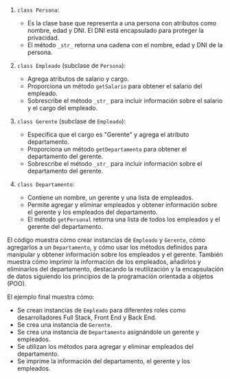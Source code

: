 1. `class Persona`:
   - Es la clase base que representa a una persona con atributos como nombre, edad y DNI. El DNI está encapsulado para proteger la privacidad.
   - El método `_str_` retorna una cadena con el nombre, edad y DNI de la persona.

2. `class Empleado` (subclase de `Persona`):
   - Agrega atributos de salario y cargo.
   - Proporciona un método `getSalario` para obtener el salario del empleado.
   - Sobrescribe el método `_str_` para incluir información sobre el salario y el cargo del empleado.

3. `class Gerente` (subclase de `Empleado`):
   - Especifica que el cargo es "Gerente" y agrega el atributo departamento.
   - Proporciona un método `getDepartamento` para obtener el departamento del gerente.
   - Sobrescribe el método `_str_` para incluir información sobre el departamento del gerente.

4. `class Departamento`:
   - Contiene un nombre, un gerente y una lista de empleados.
   - Permite agregar y eliminar empleados y obtener información sobre el gerente y los empleados del departamento.
   - El método `getPersonal` retorna una lista de todos los empleados y el gerente del departamento.

El código muestra cómo crear instancias de `Empleado` y `Gerente`, cómo agregarlos a un `Departamento`, y cómo usar los métodos definidos para manipular y obtener información sobre los empleados y el gerente. También muestra cómo imprimir la información de los empleados, añadirlos y eliminarlos del departamento, destacando la reutilización y la encapsulación de datos siguiendo los principios de la programación orientada a objetos (POO).

El ejemplo final muestra cómo:
- Se crean instancias de `Empleado` para diferentes roles como desarrolladores Full Stack, Front End y Back End.
- Se crea una instancia de `Gerente`.
- Se crea una instancia de `Departamento` asignándole un gerente y empleados.
- Se utilizan los métodos para agregar y eliminar empleados del departamento.
- Se imprime la información del departamento, el gerente y los empleados.